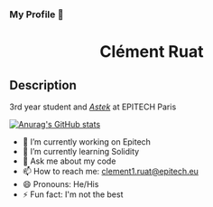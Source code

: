 ### My Profile 👋
<h1>
  <p align="center">Clément Ruat </p>
</h1>

## Description
3rd year student and [_Astek_](https://www.epitech.eu/fr/actualites-evenements/lab-astek-art79/) at EPITECH Paris

[![Anurag's GitHub stats](https://github-readme-stats.vercel.app/api?username=anuraghazra)](https://github.com/anuraghazra/github-readme-stats)

- 🔭 I’m currently working on Epitech
- 🌱 I’m currently learning Solidity
- 💬 Ask me about my code
- 📫 How to reach me: clement1.ruat@epitech.eu
- 😄 Pronouns: He/His
- ⚡ Fun fact: I'm not the best

